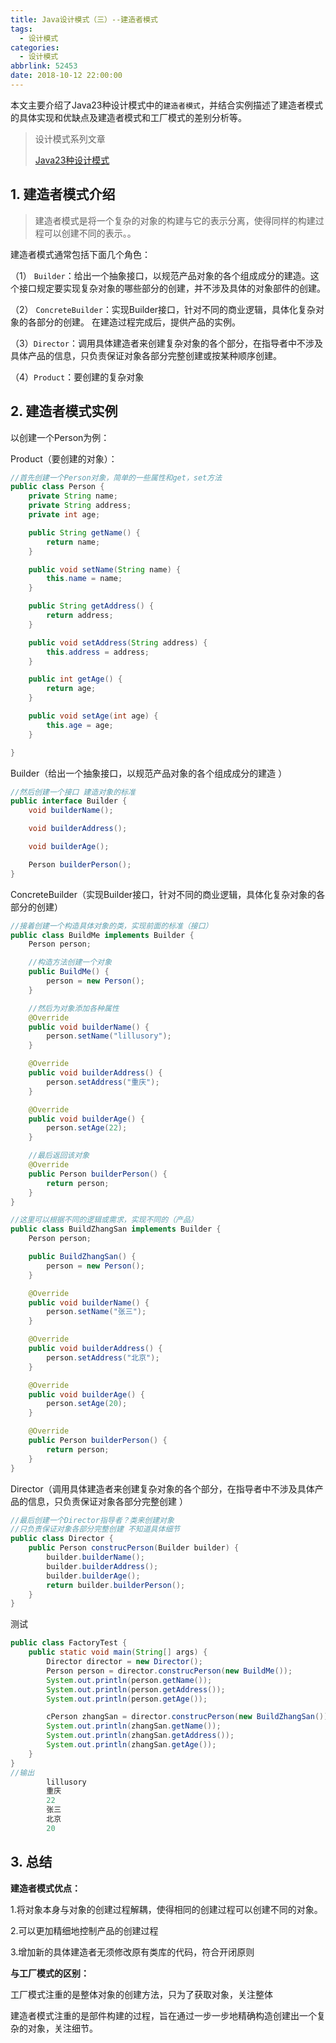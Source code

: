 ```yaml
---
title: Java设计模式（三）--建造者模式
tags:
  - 设计模式
categories:
  - 设计模式
abbrlink: 52453
date: 2018-10-12 22:00:00
---
```


本文主要介绍了Java23种设计模式中的`建造者模式`，并结合实例描述了建造者模式的具体实现和优缺点及建造者模式和工厂模式的差别分析等。

<!--more-->

> 设计模式系列文章
>
> [Java23种设计模式](https://www.lixueduan.com/categories/%E8%AE%BE%E8%AE%A1%E6%A8%A1%E5%BC%8F/)

## 1. 建造者模式介绍

> 建造者模式是将一个复杂的对象的构建与它的表示分离，使得同样的构建过程可以创建不同的表示。。

建造者模式通常包括下面几个角色：

（1） `Builder`：给出一个抽象接口，以规范产品对象的各个组成成分的建造。这个接口规定要实现复杂对象的哪些部分的创建，并不涉及具体的对象部件的创建。

（2） `ConcreteBuilder`：实现Builder接口，针对不同的商业逻辑，具体化复杂对象的各部分的创建。 在建造过程完成后，提供产品的实例。

（3）`Director`：调用具体建造者来创建复杂对象的各个部分，在指导者中不涉及具体产品的信息，只负责保证对象各部分完整创建或按某种顺序创建。

（4）`Product`：要创建的复杂对象

## 2. 建造者模式实例

以创建一个Person为例：

Product（要创建的对象）：

```java
//首先创建一个Person对象，简单的一些属性和get，set方法
public class Person {
    private String name;
    private String address;
    private int age;

    public String getName() {
        return name;
    }

    public void setName(String name) {
        this.name = name;
    }

    public String getAddress() {
        return address;
    }

    public void setAddress(String address) {
        this.address = address;
    }

    public int getAge() {
        return age;
    }

    public void setAge(int age) {
        this.age = age;
    }

}
```

Builder（给出一个抽象接口，以规范产品对象的各个组成成分的建造 ）

```java
//然后创建一个接口 建造对象的标准
public interface Builder {
    void builderName();

    void builderAddress();

    void builderAge();

    Person builderPerson();
}
```

ConcreteBuilder（实现Builder接口，针对不同的商业逻辑，具体化复杂对象的各部分的创建）

```java
//接着创建一个构造具体对象的类，实现前面的标准（接口）
public class BuildMe implements Builder {
    Person person;

    //构造方法创建一个对象
    public BuildMe() {
        person = new Person();
    }

    //然后为对象添加各种属性
    @Override
    public void builderName() {
        person.setName("lillusory");
    }

    @Override
    public void builderAddress() {
        person.setAddress("重庆");
    }

    @Override
    public void builderAge() {
        person.setAge(22);
    }

    //最后返回该对象
    @Override
    public Person builderPerson() {
        return person;
    }
}

//这里可以根据不同的逻辑或需求，实现不同的（产品）
public class BuildZhangSan implements Builder {
    Person person;

    public BuildZhangSan() {
        person = new Person();
    }

    @Override
    public void builderName() {
        person.setName("张三");
    }

    @Override
    public void builderAddress() {
        person.setAddress("北京");
    }

    @Override
    public void builderAge() {
        person.setAge(20);
    }

    @Override
    public Person builderPerson() {
        return person;
    }
}
```

Director（调用具体建造者来创建复杂对象的各个部分，在指导者中不涉及具体产品的信息，只负责保证对象各部分完整创建 ）

```java
//最后创建一个Director指导者？类来创建对象
//只负责保证对象各部分完整创建 不知道具体细节
public class Director {
    public Person construcPerson(Builder builder) {
        builder.builderName();
        builder.builderAddress();
        builder.builderAge();
        return builder.builderPerson();
    }
}
```

测试

```java
public class FactoryTest {
    public static void main(String[] args) {
        Director director = new Director();
        Person person = director.construcPerson(new BuildMe());
        System.out.println(person.getName());
        System.out.println(person.getAddress());
        System.out.println(person.getAge());

        cPerson zhangSan = director.construcPerson(new BuildZhangSan());
        System.out.println(zhangSan.getName());
        System.out.println(zhangSan.getAddress());
        System.out.println(zhangSan.getAge());
    }
}
//输出
        lillusory
        重庆
        22
        张三
        北京
        20
```

## 3. 总结

**建造者模式优点：**

1.将对象本身与对象的创建过程解耦，使得相同的创建过程可以创建不同的对象。

2.可以更加精细地控制产品的创建过程

3.增加新的具体建造者无须修改原有类库的代码，符合开闭原则 

**与工厂模式的区别：**

工厂模式注重的是整体对象的创建方法，只为了获取对象，关注整体

建造者模式注重的是部件构建的过程，旨在通过一步一步地精确构造创建出一个复杂的对象，关注细节。